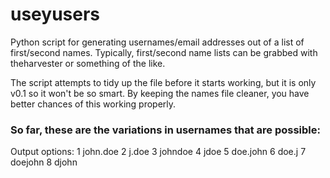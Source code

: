 # useyusers
Python script for generating usernames/email addresses out of a list of first/second names. Typically, first/second name lists can be grabbed with theharvester or something of the like.

The script attempts to tidy up the file before it starts working, but it is only v0.1 so it won't be so smart. By keeping the names file cleaner, you have better chances of this working properly.

### So far, these are the variations in usernames that are possible:

Output options:
1	john.doe
2	j.doe
3	johndoe
4	jdoe
5	doe.john
6	doe.j
7	doejohn
8	djohn


